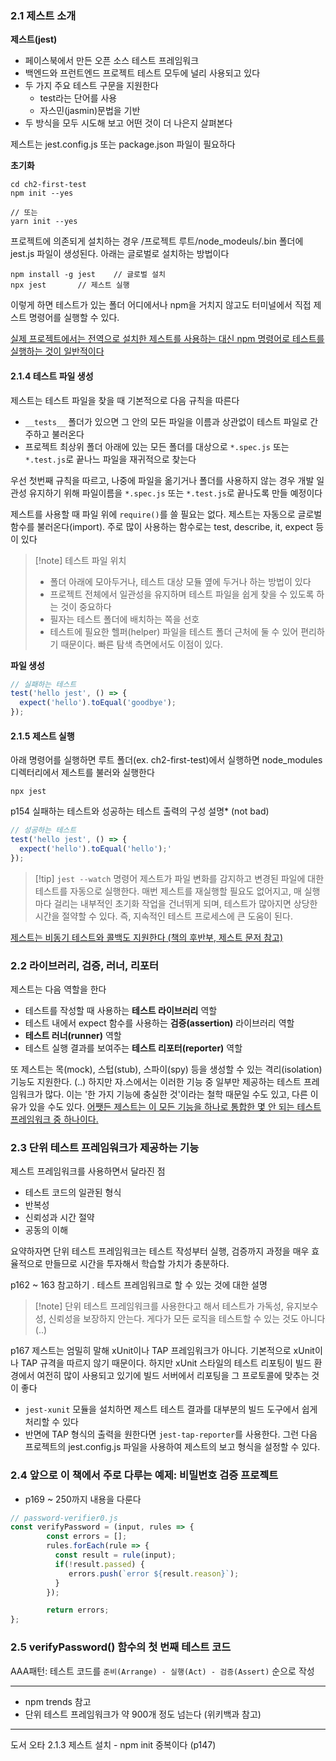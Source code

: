 
### 2.1 제스트 소개 

**제스트(jest)**
- 페이스북에서 만든 오픈 소스 테스트 프레임워크
- 백엔드와 프런트엔드 프로젝트 테스트 모두에 널리 사용되고 있다
- 두 가지 주요 테스트 구문을 지원한다
	- test라는 단어를 사용
	- 자스민(jasmin)문법을 기반
- 두 방식을 모두 시도해 보고 어떤 것이 더 나은지 살펴본다

제스트는 jest.config.js 또는 package.json 파일이 필요하다

**초기화**
```shell
cd ch2-first-test
npm init --yes

// 또는 
yarn init --yes
```


프로젝트에 의존되게 설치하는 경우 /프로젝트 루트/node_modeuls/.bin 폴더에 jest.js 파일이 생성된다. 아래는 글로벌로 설치하는 방법이다 

```shell
npm install -g jest    // 글로벌 설치
npx jest       // 제스트 실행 
```

이렇게 하면 테스트가 있는 폴더 어디에서나 npm을 거치지 않고도 터미널에서 직접 제스트 명령어를 실행할 수 있다. 

<u>실제 프로젝트에서는 전역으로 설치한 제스트를 사용하는 대신 npm 명령어로 테스트를 실행하는 것이 일반적이다</u>


#### 2.1.4 테스트 파일 생성 
제스트는 테스트 파일을 찾을 때 기본적으로 다음 규칙을 따른다 
- `__tests__` 폴더가 있으면 그 안의 모든 파일을 이름과 상관없이 테스트 파일로 간주하고 불러온다
- 프로젝트 최상위 폴더 아래에 있는 모든 폴더를 대상으로 `*.spec.js` 또는 `*.test.js`로 끝나느 파일을 재귀적으로 찾는다

우선 첫번째 규칙을 따르고, 나중에 파일을 옮기거나 폴더를 사용하지 않는 경우 개발 일관성 유지하기 위해 파일이름을 `*.spec.js` 또는 `*.test.js`로 끝나도록 만들 예정이다

제스트를 사용할 때 파일 위에 `require()`를 쓸 필요는 없다.  제스트는 자동으로 글로벌 함수를 불러온다(import). 주로 많이 사용하는 함수로는 test, describe, it, expect 등이 있다 

>[!note] 테스트 파일 위치 
>- 폴더 아래에 모아두거나, 테스트 대상 모듈 옆에 두거나 하는 방법이 있다
>- 프로젝트 전체에서 일관성을 유지하며 테스트 파일을 쉽게 찾을 수 있도록 하는 것이 중요하다
>- 필자는 테스트 폴더에 배치하는 쪽을 선호
>- 테스트에 필요한 헬퍼(helper) 파일을 테스트 폴더 근처에 둘 수 있어 편리하기 때문이다. 빠른 탐색 측면에서도 이점이 있다.


**파일 생성**
```js
// 실패하는 테스트
test('hello jest', () => {
  expect('hello').toEqual('goodbye');
});
```

#### 2.1.5 제스트 실행
아래 명령어를 실행하면 루트 폴더(ex. ch2-first-test)에서 실행하면 node_modules 디렉터리에서 제스트를 불러와 실행한다
```shell
npx jest
```


p154 실패하는 테스트와 성공하는 테스트 출력의 구성 설명* (not bad)

```js
// 성공하는 테스트
test('hello jest', () => {
  expect('hello').toEqual('hello');'
});
```


>[!tip] `jest --watch` 명령어
>제스트가 파일 변화를 감지하고 변경된 파일에 대한 테스트를 자동으로 실행한다. 매번 제스트를 재실행할 필요도 없어지고, 매 실행마다 걸리는 내부적인 초기화 작업을 건너뛰게 되며, 테스트가 많아지면 상당한 시간을 절약할 수 있다. 즉, 지속적인 테스트 프로세스에 큰 도움이 된다.

<u>제스트는 비동기 테스트와 콜백도 지원한다 (책의 후반부, 제스트 문저 참고)</u>


### 2.2 라이브러리, 검증, 러너, 리포터
제스트는 다음 역할을 한다
- 테스트를 작성할 때 사용하는 **테스트 라이브러리** 역할
- 테스트 내에서 expect 함수를 사용하는 **검증(assertion)** 라이브러리 역할
- **테스트 러너(runner)** 역할
- 테스트 실행 결과를 보여주는 **테스트 리포터(reporter)** 역할

또 제스트는 목(mock), 스텁(stub), 스파이(spy) 등을 생성할 수 있는 격리(isolation) 기능도 지원한다. (..) 하지만 자.스에서는 이러한 기능 중 일부만 제공하는 테스트 프레임워크가 많다. 이는 '한 가지 기능에 충실한 것'이라는 철학 때문일 수도 있고, 다른 이유가 있을 수도 있다. <u>어쨋든 제스트는 이 모든 기능을 하나로 통합한 몇 안 되는 테스트 프레임워크 중 하나이다.</u>


### 2.3 단위 테스트 프레임워크가 제공하는 기능 
제스트 프레임워크를 사용하면서 달라진 점 
- 테스트 코드의 일관된 형식
- 반복성
- 신뢰성과 시간 절약
- 공동의 이해

요약하자면 단위 테스트 프레임워크는 테스트 작성부터 실행, 검증까지 과정을 매우 효율적으로 만들므로 시간을 투자해서 학습할 가치가 충분하다.

p162 ~ 163 참고하기 . 테스트 프레임워크로 할 수 있는 것에 대한 설명

>[!note] 단위 테스트 프레임워크를 사용한다고 해서 테스트가 가독성, 유지보수성, 신뢰성을 보장하지 안는다. 게다가 모든 로직을 테스트할 수 있는 것도 아니다 (..)

p167
제스트는 엄밀히 말해 xUnit이나 TAP 프레임워크가 아니다. 기본적으로 xUnit이나 TAP 규격을 따르지 않기 때문이다. 하지만 xUnit 스타일의 테스트 리포팅이 빌드 환경에서 여전히 많이 사용되고 있기에 빌드 서버에서 리포팅을 그 프로토콜에 맞추는 것이 좋다
- `jest-xunit` 모듈을 설치하면 제스트 테스트 결과를 대부분의 빌드 도구에서 쉽게 처리할 수 있다
- 반면에 TAP 형식의 출력을 원한다면 `jest-tap-reporter`를 사용한다. 그런 다음 프로젝트의 jest.config.js 파일을 사용하여 제스트의 보고 형식을 설정할 수 있다.

### 2.4 앞으로  이 책에서 주로 다루는 예제: 비밀번호 검증 프로젝트
- p169 ~ 250까지 내용을 다룬다

```js
// password-verifier0.js
const verifyPassword = (input, rules => {
        const errors = [];
        rules.forEach(rule => {
          const result = rule(input);
          if(!result.passed) {
             errors.push(`error ${result.reason}`);
          }
        });

        return errors;
};
```

### 2.5 verifyPassword() 함수의 첫 번째 테스트 코드
AAA패턴: 테스트 코드를 `준비(Arrange) - 실행(Act) - 검증(Assert)` 순으로 작성


---
- npm trends 참고
- 단위 테스트 프레임워크가 약 900개 정도 넘는다 (위키백과 참고)

---
도서 오타 
2.1.3 제스트 설치 - npm init 중복이다 (p147)